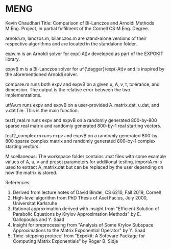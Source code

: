 # MENG

Kevin Chaudhari
Title: Comparison of Bi-Lanczos and Arnoldi Methods
M.Eng. Project, in partial fulfilment of the Cornell CS M.Eng. Degree. 

arnoldi.m, lanczos.m, bilanczos.m are stand-alone versions of their respective algorithms and are located in the standalone folder.

expv.m is an Arnoldi solver for exp(-At)v developed as part of the EXPOKIT library.

expvB.m is a Bi-Lanczos solver for u^{\dagger}\exp(-At)v and is inspired by the aforementioned Arnoldi solver.

compare.m runs both expv and expvB on a given u, A, v, t, tolerance, and dimension. The output is the relative error between the two implementations.

utfAv.m runs expv and expvB on a user-provided A_matrix.dat, u.dat, and v.dat file. This is the main function. 

test1_real.m runs expv and expvB on a randomly generated 800-by-800 sparse real matrix and randomly generated 800-by-1 real starting vectors.

test2_complex.m runs expv and expvB on a randomly generated 800-by-800 sparse complex matrix and randomly generated 800-by-1 complex starting vectors.

Miscellaneous: The workspace folder contains .mat files with some example values of A, u, v and preset parameters for additional testing. importA.m is used to extract A_matrix.dat but can be replaced by the user depending on how the matrix is stored.

References:
1. Derived from lecture notes of David Bindel, CS 6210, Fall 2019, Cornell
2. High-level algorithm from PhD Thesis of Axel Facius, July 2000, Universitat Karlsruhe
3. Rational approximation derived with insight from "Efficient Solution of Parabolic Equations by Krylov Approximation Methods" by E. Gallopoulos and Y. Saad
4. Insight for preprocessing from "Analysis of Some Krylov Subspace Approximations to the Matrix Exponential Operator" by Y. Saad
5. Time-stepping protocol from "Expokit: A Software Package for Computing Matrix Exponentials" by Roger B. Sidje